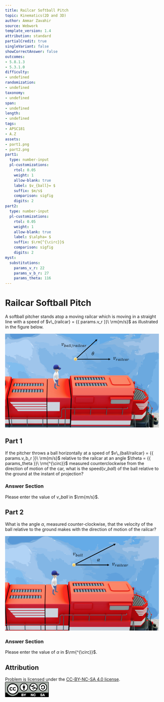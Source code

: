 ```yaml
---
title: Railcar Softball Pitch
topic: Kinematics(2D and 3D)
author: Ammar Zavahir
source: Webwork
template_version: 1.4
attribution: standard
partialCredit: true
singleVariant: false
showCorrectAnswer: false
outcomes:
- 5.8.1.3
- 5.3.1.0
difficulty:
- undefined
randomization:
- undefined
taxonomy:
- undefined
span:
- undefined
length:
- undefined
tags:
- APSC181
- A.Z
assets:
- part1.png
- part2.png
part1:
  type: number-input
  pl-customizations:
    rtol: 0.05
    weight: 1
    allow-blank: true
    label: $v_{ball}= $
    suffix: $m/s$
    comparison: sigfig
    digits: 2
part2:
  type: number-input
  pl-customizations:
    rtol: 0.05
    weight: 1
    allow-blank: true
    label: $\alpha= $
    suffix: $\rm{^{\circ}}$
    comparison: sigfig
    digits: 2
myst:
  substitutions:
    params_v_r: 22
    params_v_b_r: 27
    params_theta: 116
---
```

# Railcar Softball Pitch
A softball pitcher stands atop a moving railcar which is moving in a straight line with a speed of $v\_{railcar} = {{ params.v_r }}\ \rm{m/s}$ as illustrated in the figure below.

<img src="part1.png" width=600>

## Part 1

If the pitcher throws a ball horizontally at a speed of $v\_{ball/railcar} = {{ params.v_b_r }}\ \rm{m/s}$ relative to the railcar at an angle $\theta = {{ params_theta }}\ \rm{^{\circ}}$ measured counterclockwise from the direction of motion of the car, what is the speed($v\_{ball}$) of the ball relative to the ground at the instant of projection?
<br>

### Answer Section

Please enter the value of $v\_{ball}$ in $\rm{m/s}$.

## Part 2

What is the angle $\alpha$, measured counter-clockwise, that the velocity of the ball relative to the ground makes with the direction of motion of the railcar?

<img src="part2.png" width=600>

### Answer Section

Please enter the value of $\alpha$ in $\rm{^{\circ}}$.

## Attribution

Problem is licensed under the [CC-BY-NC-SA 4.0 license](https://creativecommons.org/licenses/by-nc-sa/4.0/).<br> ![The Creative Commons 4.0 license requiring attribution-BY, non-commercial-NC, and share-alike-SA license.](https://raw.githubusercontent.com/firasm/bits/master/by-nc-sa.png)